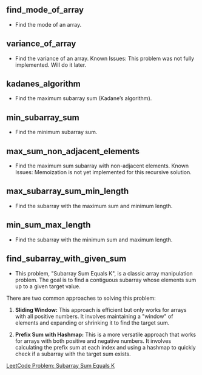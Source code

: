 ## find_mode_of_array
- Find the mode of an array.

## variance_of_array
- Find the variance of an array. Known Issues: This problem was not fully implemented. Will do it later.

## kadanes_algorithm
- Find the maximum subarray sum (Kadane’s algorithm).

## min_subarray_sum
- Find the minimum subarray sum.

## max_sum_non_adjacent_elements
- Find the maximum sum subarray with non-adjacent elements. Known Issues: Memoization is not yet implemented for this recursive solution.

## max_subarray_sum_min_length
- Find the subarray with the maximum sum and minimum length.

## min_sum_max_length
- Find the subarray with the minimum sum and maximum length.

## find_subarray_with_given_sum
- This problem, "Subarray Sum Equals K", is a classic array manipulation problem. The goal is to find a contiguous subarray whose elements sum up to a given target value.

There are two common approaches to solving this problem:

1.  **Sliding Window:** This approach is efficient but only works for arrays with all positive numbers. It involves maintaining a "window" of elements and expanding or shrinking it to find the target sum.

2.  **Prefix Sum with Hashmap:** This is a more versatile approach that works for arrays with both positive and negative numbers. It involves calculating the prefix sum at each index and using a hashmap to quickly check if a subarray with the target sum exists.

[LeetCode Problem: Subarray Sum Equals K](https://leetcode.com/problems/subarray-sum-equals-k/)
